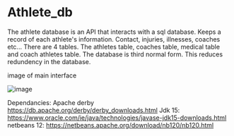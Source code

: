 # Athlete_db

The athlete database is an API that interacts with a sql database. Keeps a record of each athlete's information. Contact, injuries, illnesses, coaches etc...
There are 4 tables.
The athletes table, coaches table, medical table and coach athletes table.
The database is third normal form.
This reduces redundency in the database.


image of main interface

![image](https://user-images.githubusercontent.com/45408401/113517085-f3dd2200-9575-11eb-92c9-cda3b4077e46.png)





Dependancies:
Apache derby https://db.apache.org/derby/derby_downloads.html
Jdk 15: https://www.oracle.com/ie/java/technologies/javase-jdk15-downloads.html
netbeans 12: https://netbeans.apache.org/download/nb120/nb120.html
